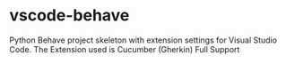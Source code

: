 # vscode-behave
Python Behave project skeleton with extension settings for Visual Studio Code. The Extension used is Cucumber (Gherkin) Full Support
